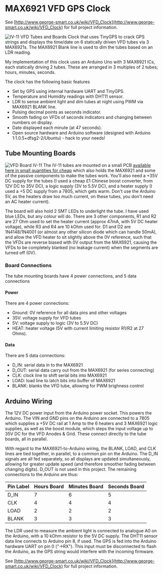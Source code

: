 # MAX6921 VFD GPS Clock
See [http://www.george-smart.co.uk/wiki/VFD_Clock](http://www.george-smart.co.uk/wiki/VFD_Clock) for full project information.


![IV-11 VFD Tubes and Boards](http://www.george-smart.co.uk/w/images/e/e5/IV-11_VFD_BoardsTubes.jpg)
Clock that uses TinyGPS to crack GPS strings and displays the time/date on 6 statically driven VFD tubes via 3 MAX6921s.  The MAX6921 Blank line is used to dim the tubes based on an LDR reading.

My implementation of this clock uses an Arduino Uno with 3 MAX6921 ICs, each statically driving 2 tubes. These are arranged in 3 multiples of 2 tubes; hours, minutes, seconds.

The clock has the following basic features

 - Set by GPS using internal hardware UART and TinyGPS.
 - Temperature and Humidity readings with DHT11 sensor.
 - LDR to sense ambient light and dim tubes at night using PWM via MAX6921 BLANK line.
 - Pulsing decimal points as seconds indicator.
 - Smooth fading on VFDs of seconds indicators and changing between numbers on display.
 - Date displayed each minute (at 47 seconds).
 - Open source hardware and Arduino software (designed with Arduino 1:1.0.5+dfsg2-2/Ubuntu) - hack to your needs!

## Tube Mounting Boards
![VFD Board IV-11](http://www.george-smart.co.uk/w/images/5/55/IV-11_VFD_Chip.jpg)
The IV-11 tubes are mounted on a small PCB [available here in small quantities for cheap](http://dirtypcbs.com/store/designer/details/5065/783/m1geo-iv-11-vfd-boards) which also holds the MAX6921 and some of the passive components to make the tubes work. You'll also need a +35V DC supply for the tubes (I used a cheap £1 Chinese boost converter, from 12V DC to 35V DC), a logic supply (3V to 5.5V DC), and a heater supply (I used a +5 DC supply from a 7805, which gets warm. Don't use the Arduino 5V, as the heaters draw too much current, on these tubes, you don't need an AC heater current).

The board will also hold 2 SMT LEDs to underlight the tube. I have used blue LEDs, but any colour will do. There are 3 other components, R1 and R2 are 27 Ohm used to set the heater current (approx 47mA, with 5V DC heater voltage), while R3 and R4 are 10 kOhm used for. D1 and D2 are 1N4148/1N4001 (or almost any other silicon diode which can handle 50mA), and allow the VFD heater to sit slightly above the 0V reference, such that the VFDs are reverse biased with 0V output from the MAX6921, causing the VFDs to be completely blanked (no leakage current) when the segments are turned off (0V).

### Board Connections
The tube mounting boards have 4 power connections, and 5 data connections

#### Power
There are 4 power connections:

 - Ground: 0V reference for all data pins and other voltages
 - 35V: voltage supply for VFD tubes
 - 5V: voltage supply to logic (3V to 5.5V DC)
 - HEAT: heater voltage (5V with current limiting resistor R1/R2 at 27 Ohms).

#### Data
There are 5 data connections:

 - D_IN: serial data in to the MAX6921
 - D_OUT: serial data carry out from the MAX6921 (for series connecting)
 - CLK: clock line to shift serial bits into MAX6921
 - LOAD: load line to latch bits into buffer of MAX6921
 - BLANK: blanks the VFD tube, allowing for PWM brighness control

## Arduino Wiring
The 12V DC power input from the Arduino power socket. This powers the Arduino. The VIN and GND pins on the Arduino are connected to a 7805 which supplies a +5V DC rail at 1 Amp to the 6 heaters and 3 MAX6921 logic supplies, as well as the boost module, which steps the input voltage up to 35V DC for the VFD Anodes & Grid.  These connect directly to the tube boards, all in parallel.

With regard to the MAX6921-to-Arduino wiring, the BLANK, LOAD, and CLK lines are tied together, in parallel, to a common pin on the Arduino. The D_IN signals are all fed separately, so all displays are updated simultaneously, allowing for greater update speed (and therefore smoother fading between changing digits). D_OUT is not used in this project.  The remaining connections to the Arduino are thus:

| Pin Label | Hours Board | Minutes Board | Seconds Board |
|-----------|-------------|---------------|---------------|
| D_IN      | 7           | 6             | 5             |
| CLK       | 4           | 4             | 4             |
| LOAD      | 2           | 2             | 2             |
| BLANK     | 3           | 3             | 3             |

The LDR used to measure the ambient light is connected to analogue A0 on the Arduino, with a 10 kOhm resistor to the 5V DC supply.  The DHT11 sensor data line connects to Arduino pin 8, if used.  The GPS is fed into the Arduino hardware UART on pin 0 ("->RX").  This input must be disconnected to flash the Arduino, as the GPS string would interfere with the incoming firmware.

See [http://www.george-smart.co.uk/wiki/VFD_Clock](http://www.george-smart.co.uk/wiki/VFD_Clock) for full project information.
